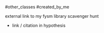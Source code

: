 #other_classes
#created_by_me 

external link to my fysm library scavenger hunt 
- link / citation in hypothesis 


